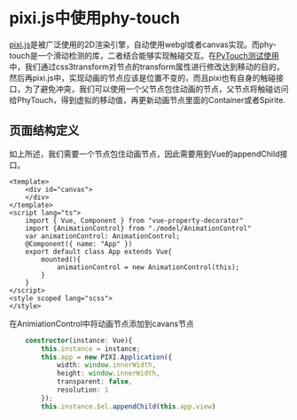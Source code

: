 # pixi.js中使用phy-touch

[pixi.js](https://github.com/pixijs/pixi.js)是被广泛使用的2D渲染引擎，自动使用webgl或者canvas实现。而phy-touch是一个滑动检测的库，二者结合能够实现触碰交互。在[PyTouch测试使用](https://codetest.github.io/2020/01/14/phytouchtest.html)中，我们通过css3transform对节点的transform属性进行修改达到移动的目的，然后再pixi.js中，实现动画的节点应该是位置不变的，而且pixi也有自身的触碰接口，为了避免冲突，我们可以使用一个父节点包住动画的节点，父节点将触碰访问给PhyTouch，得到虚拟的移动值，再更新动画节点里面的Container或者Spirite.

## 页面结构定义
如上所述，我们需要一个节点包住动画节点，因此需要用到Vue的appendChild接口。
```vue
<template>
    <div id="canvas">
    </div>
</template>
<script lang="ts">
    import { Vue, Component } from "vue-property-decorator"
    import {AnimationControl} from "./model/AnimationControl"
    var animationControl: AnimationControl;
    @Component({ name: "App" })
    export default class App extends Vue{
        mounted(){
            animationControl = new AnimationControl(this);
        }
    }
</script>
<style scoped lang="scss">
</style>
```
在AnimiationControl中将动画节点添加到cavans节点
```typescript
    constructor(instance: Vue){
        this.instance = instance;
        this.app = new PIXI.Application({ 
			width: window.innerWidth, 
			height: window.innerWidth,       
			transparent: false, 
			resolution: 1
        });
        this.instance.$el.appendChild(this.app.view)
```
